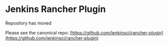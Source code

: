 Jenkins Rancher Plugin
======================

Repository has moved

Please see the canonical repo:
[https://github.com/jenkinsci/rancher-plugin](https://github.com/jenkinsci/rancher-plugin)
